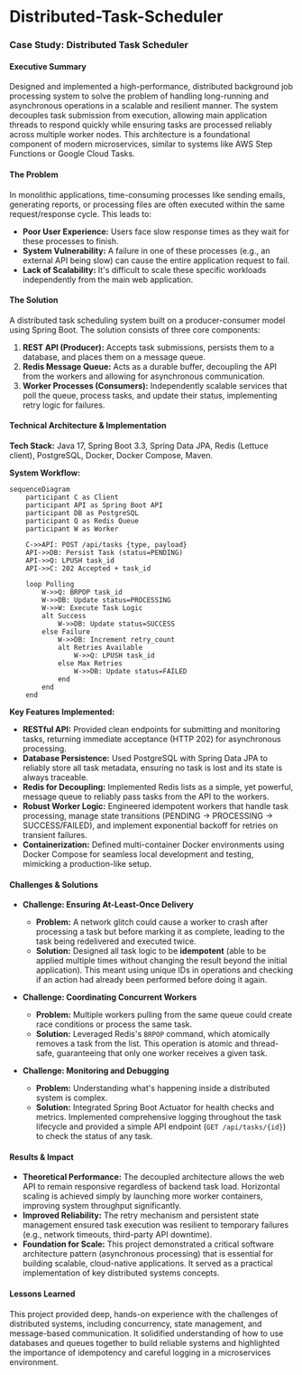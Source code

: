 # Distributed-Task-Scheduler



### **Case Study: Distributed Task Scheduler**

#### **Executive Summary**
Designed and implemented a high-performance, distributed background job processing system to solve the problem of handling long-running and asynchronous operations in a scalable and resilient manner. The system decouples task submission from execution, allowing main application threads to respond quickly while ensuring tasks are processed reliably across multiple worker nodes. This architecture is a foundational component of modern microservices, similar to systems like AWS Step Functions or Google Cloud Tasks.

#### **The Problem**
In monolithic applications, time-consuming processes like sending emails, generating reports, or processing files are often executed within the same request/response cycle. This leads to:
*   **Poor User Experience:** Users face slow response times as they wait for these processes to finish.
*   **System Vulnerability:** A failure in one of these processes (e.g., an external API being slow) can cause the entire application request to fail.
*   **Lack of Scalability:** It's difficult to scale these specific workloads independently from the main web application.

#### **The Solution**
A distributed task scheduling system built on a producer-consumer model using Spring Boot. The solution consists of three core components:
1.  **REST API (Producer):** Accepts task submissions, persists them to a database, and places them on a message queue.
2.  **Redis Message Queue:** Acts as a durable buffer, decoupling the API from the workers and allowing for asynchronous communication.
3.  **Worker Processes (Consumers):** Independently scalable services that poll the queue, process tasks, and update their status, implementing retry logic for failures.

#### **Technical Architecture & Implementation**

**Tech Stack:** Java 17, Spring Boot 3.3, Spring Data JPA, Redis (Lettuce client), PostgreSQL, Docker, Docker Compose, Maven.

**System Workflow:**
```mermaid
sequenceDiagram
    participant C as Client
    participant API as Spring Boot API
    participant DB as PostgreSQL
    participant Q as Redis Queue
    participant W as Worker

    C->>API: POST /api/tasks {type, payload}
    API->>DB: Persist Task (status=PENDING)
    API->>Q: LPUSH task_id
    API->>C: 202 Accepted + task_id

    loop Polling
        W->>Q: BRPOP task_id
        W->>DB: Update status=PROCESSING
        W->>W: Execute Task Logic
        alt Success
            W->>DB: Update status=SUCCESS
        else Failure
            W->>DB: Increment retry_count
            alt Retries Available
                W->>Q: LPUSH task_id
            else Max Retries
                W->>DB: Update status=FAILED
            end
        end
    end
```

**Key Features Implemented:**
*   **RESTful API:** Provided clean endpoints for submitting and monitoring tasks, returning immediate acceptance (HTTP 202) for asynchronous processing.
*   **Database Persistence:** Used PostgreSQL with Spring Data JPA to reliably store all task metadata, ensuring no task is lost and its state is always traceable.
*   **Redis for Decoupling:** Implemented Redis lists as a simple, yet powerful, message queue to reliably pass tasks from the API to the workers.
*   **Robust Worker Logic:** Engineered idempotent workers that handle task processing, manage state transitions (PENDING → PROCESSING → SUCCESS/FAILED), and implement exponential backoff for retries on transient failures.
*   **Containerization:** Defined multi-container Docker environments using Docker Compose for seamless local development and testing, mimicking a production-like setup.

#### **Challenges & Solutions**
*   **Challenge: Ensuring At-Least-Once Delivery**
    *   **Problem:** A network glitch could cause a worker to crash after processing a task but before marking it as complete, leading to the task being redelivered and executed twice.
    *   **Solution:** Designed all task logic to be **idempotent** (able to be applied multiple times without changing the result beyond the initial application). This meant using unique IDs in operations and checking if an action had already been performed before doing it again.

*   **Challenge: Coordinating Concurrent Workers**
    *   **Problem:** Multiple workers pulling from the same queue could create race conditions or process the same task.
    *   **Solution:** Leveraged Redis's `BRPOP` command, which atomically removes a task from the list. This operation is atomic and thread-safe, guaranteeing that only one worker receives a given task.

*   **Challenge: Monitoring and Debugging**
    *   **Problem:** Understanding what's happening inside a distributed system is complex.
    *   **Solution:** Integrated Spring Boot Actuator for health checks and metrics. Implemented comprehensive logging throughout the task lifecycle and provided a simple API endpoint (`GET /api/tasks/{id}`) to check the status of any task.

#### **Results & Impact**
*   **Theoretical Performance:** The decoupled architecture allows the web API to remain responsive regardless of backend task load. Horizontal scaling is achieved simply by launching more worker containers, improving system throughput significantly.
*   **Improved Reliability:** The retry mechanism and persistent state management ensured task execution was resilient to temporary failures (e.g., network timeouts, third-party API downtime).
*   **Foundation for Scale:** This project demonstrated a critical software architecture pattern (asynchronous processing) that is essential for building scalable, cloud-native applications. It served as a practical implementation of key distributed systems concepts.

#### **Lessons Learned**
This project provided deep, hands-on experience with the challenges of distributed systems, including concurrency, state management, and message-based communication. It solidified understanding of how to use databases and queues together to build reliable systems and highlighted the importance of idempotency and careful logging in a microservices environment.
